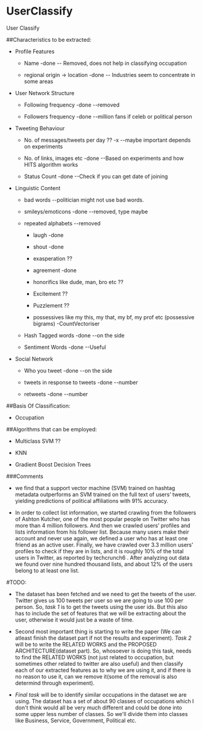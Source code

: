 # UserClassify

User Classify

##Characteristics to be extracted:

* Profile Features

	* Name -done -- Removed, does not help in classifying occupation

	* regional origin -> location -done -- Industries seem to concentrate in some areas

* User Network Structure

	* Following frequency -done --removed

	* Followers frequency -done --million fans if celeb or political person

* Tweeting Behaviour

	* No. of messages/tweets per day ?? -x --maybe important depends on experiments

	* No. of links, images etc -done --Based on experiments and how HITS algorithm works

	* Status Count -done --Check if you can get date of joining

* Linguistic Content

	* bad words --politician might not use bad words.

	* smileys/emoticons -done --removed, type maybe
 
	* repeated alphabets --removed

		* laugh -done 

		* shout -done

		* exasperation ??

		* agreement -done

		* honorifics like dude, man, bro etc ??

		* Excitement ??

		* Puzzlement ??

		* possessives like my this, my that, my bf, my prof etc (possessive bigrams) -CountVectoriser

	* Hash Tagged words -done --on the side

	* Sentiment Words -done --Useful

* Social Network

	* Who you tweet -done --on the side

	* tweets in response to tweets -done --number

	* retweets -done --number


##Basis Of Classification:

* Occupation

##Algorithms that can be employed:

* Multiclass SVM ??

* KNN

* Gradient Boost Decision Trees

###Comments

* we find that a support vector machine (SVM) trained on hashtag metadata outperforms an SVM trained on the full text of users’ tweets, yielding predictions of political affiliations with 91% accuracy. 

* In order to collect list information, we started crawling from the followers of Ashton Kutcher, one of the most popular people on Twitter who has more than 4 million followers. And then we crawled users’ profiles and lists information from his follower list. Because many users make their account and never use again, we defined a user who has at least one friend as an active user. Finally, we have crawled over 3.3 million users’ profiles to check if they are in lists, and it is roughly 10% of the total users in Twitter, as reported by techcrunch6 . After analyzing out data we found over nine hundred thousand lists, and about 12% of the users belong to at least one list.

#TODO:

* The dataset has been fetched and we need to get the tweets of the user. Twitter gives us 100 tweets per user so we are going to use 100 per person. So, *task 1* is to get the tweets using the user ids. But this also has to include the set of features that we will be extracting about the user, otherwise it would just be a waste of time.

* Second most important thing is starting to write the paper (We can atleast finish the dataset part if not the results and experiment). *Task 2* will be to write the RELATED WORKS and the PROPOSED ARCHITECTURE(dataset part). So, whosoever is doing this task, needs to find the RELATED WORKS (not just related to occupation, but sometimes other related to twitter are also useful) and then classify each of our extracted features as to why we are using it, and if there is no reason to use it, can we remove it(some of the removal is also determind through experiment).

* *Final task* will be to identify similar occupations in the dataset we are using. The dataset has a set of about 90 classes of occupations which I don't think would all be very much different and could be done into some upper less number of classes. So we'll divide them into classes like Business, Service, Government, Political etc.
